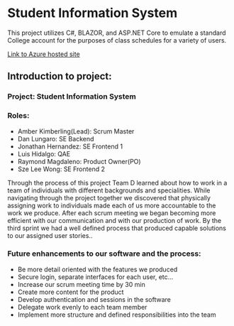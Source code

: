 # Student Information System

This project utilizes C#, BLAZOR, and ASP.NET Core to emulate a standard College account for the purposes of class schedules for a variety of users.

[Link to Azure hosted site](https://studentinformationsystemfullerton.azurewebsites.net/)

## Introduction to project:

### Project: Student Information System 

### Roles:   
*	Amber Kimberling(Lead): Scrum Master  
*	Dan Lungaro: SE Backend  
*	Jonathan Hernandez: SE Frontend 1  
*	Luis Hidalgo: QAE  
*	Raymond Magdaleno: Product Owner(PO)  
*	Sze Lee Wong: SE Frontend 2    

Through the process of this project Team D learned about how to work in a team of individuals with different backgrounds and specialities. While navigating through the project together we discovered that physically assigning work to individuals made each of us more accountable to the work we produce. After each scrum meeting we began becoming more efficient with our communication and with our production of work. By the third sprint we had a well defined process that produced capable solutions to our assigned user stories.. 

### Future enhancements to our software and the process:   
*	Be more detail oriented with the features we produced  
  * Secure login, separate interfaces for each user, etc…  
*	Increase our scrum meeting time by 30 min   
*	Create more content for the product  
*	Develop authentication and sessions in the software  
*	Delegate work evenly to each team member  
*	Implement more structure and defined responsibilities into the team  
